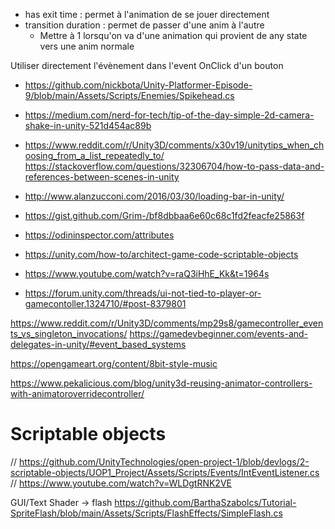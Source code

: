 - has exit time : permet à l'animation de se jouer directement
- transition duration : permet de passer d'une anim à l'autre
    - Mettre à 1 lorsqu'on va d'une animation qui provient de any state vers une anim normale

Utiliser directement l'évènement dans l'event OnClick d'un bouton

- https://github.com/nickbota/Unity-Platformer-Episode-9/blob/main/Assets/Scripts/Enemies/Spikehead.cs
- https://medium.com/nerd-for-tech/tip-of-the-day-simple-2d-camera-shake-in-unity-521d454ac89b
- https://www.reddit.com/r/Unity3D/comments/x30v19/unitytips_when_choosing_from_a_list_repeatedly_to/
https://stackoverflow.com/questions/32306704/how-to-pass-data-and-references-between-scenes-in-unity
- http://www.alanzucconi.com/2016/03/30/loading-bar-in-unity/





- https://gist.github.com/Grim-/bf8dbbaa6e60c68c1fd2feacfe25863f
- https://odininspector.com/attributes
- https://unity.com/how-to/architect-game-code-scriptable-objects
- https://www.youtube.com/watch?v=raQ3iHhE_Kk&t=1964s

- https://forum.unity.com/threads/ui-not-tied-to-player-or-gamecontoller.1324710/#post-8379801

https://www.reddit.com/r/Unity3D/comments/mp29s8/gamecontroller_events_vs_singleton_invocations/
https://gamedevbeginner.com/events-and-delegates-in-unity/#event_based_systems

https://opengameart.org/content/8bit-style-music

https://www.pekalicious.com/blog/unity3d-reusing-animator-controllers-with-animatoroverridecontroller/

# Scriptable objects
// https://github.com/UnityTechnologies/open-project-1/blob/devlogs/2-scriptable-objects/UOP1_Project/Assets/Scripts/Events/IntEventListener.cs
// https://www.youtube.com/watch?v=WLDgtRNK2VE

GUI/Text Shader -> flash
https://github.com/BarthaSzabolcs/Tutorial-SpriteFlash/blob/main/Assets/Scripts/FlashEffects/SimpleFlash.cs


